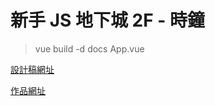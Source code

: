 # 新手 JS 地下城 2F - 時鐘

> vue build -d docs App.vue

[設計稿網址](https://xd.adobe.com/spec/43be2f02-1d11-4dfb-4e3d-5c4df1df3896-358f/screen/e7b79d5d-37bb-41f7-8ca2-9df3811589e9/003-clock/)

[作品網址](https://charlie0228.github.io/clock/)
